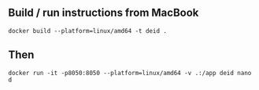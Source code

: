 ## Build / run instructions from MacBook

    docker build --platform=linux/amd64 -t deid .

## Then
    docker run -it -p8050:8050 --platform=linux/amd64 -v .:/app deid nano d

